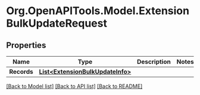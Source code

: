 
# Org.OpenAPITools.Model.ExtensionBulkUpdateRequest

## Properties

Name | Type | Description | Notes
------------ | ------------- | ------------- | -------------
**Records** | [**List&lt;ExtensionBulkUpdateInfo&gt;**](ExtensionBulkUpdateInfo.md) |  | 

[[Back to Model list]](../README.md#documentation-for-models)
[[Back to API list]](../README.md#documentation-for-api-endpoints)
[[Back to README]](../README.md)

